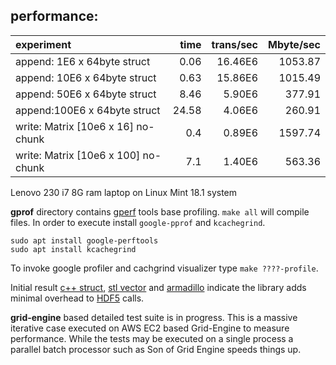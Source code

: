 <!---
 Copyright (c) 2018 vargaconsulting, Toronto,ON Canada
 Author:     Varga, Steven <steven@vargaconsulting.ca>
--->

performance: 
------------
|    experiment                               | time  | trans/sec | Mbyte/sec |
|:--------------------------------------------|------:|----------:|----------:|
|append:  1E6 x 64byte struct                 |  0.06 |   16.46E6 |   1053.87 |
|append: 10E6 x 64byte struct                 |  0.63 |   15.86E6 |   1015.49 |
|append: 50E6 x 64byte struct                 |  8.46 |    5.90E6 |    377.91 |
|append:100E6 x 64byte struct                 | 24.58 |    4.06E6 |    260.91 |
|write:  Matrix<float> [10e6 x  16] no-chunk  |  0.4  |    0.89E6 |   1597.74 |
|write:  Matrix<float> [10e6 x 100] no-chunk  |  7.1  |    1.40E6 |    563.36 |

Lenovo 230 i7 8G ram laptop on Linux Mint 18.1 system

**gprof** directory contains [gperf][1] tools base profiling. `make all` will compile files.
In order to execute install  `google-pprof` and `kcachegrind`.  

```shell
sudo apt install google-perftools
sudo apt install kcachegrind
```

To  invoke google profiler and cachgrind visualizer type `make ????-profile`.

Initial result [c++ struct][40], [stl vector][41] and [armadillo][42] indicate the library adds minimal overhead to
[HDF5][50] calls.

**grid-engine** based detailed test suite is in progress. This is a massive iterative case executed on AWS EC2 based 
Grid-Engine to measure performance. While the tests may be executed on a single process a parallel batch processor 
such as Son of Grid Engine speeds things up.


[1]:  https://github.com/gperftools/gperftools
[40]: http://h5cpp.org/pix/perf-struct.png 
[41]: http://h5cpp.org/pix/perf-stl.png
[42]: http://h5cpp.org/pix/perf-armadillo.png 

[50]: https://www.hdfgroup.org/
